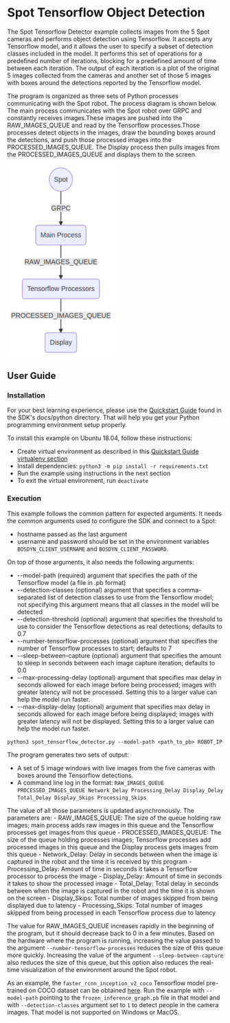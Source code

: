 <!--
Copyright (c) 2023 Boston Dynamics, Inc.  All rights reserved.

Downloading, reproducing, distributing or otherwise using the SDK Software
is subject to the terms and conditions of the Boston Dynamics Software
Development Kit License (20191101-BDSDK-SL).
-->

# Spot Tensorflow Object Detection

The Spot Tensorflow Detector example collects images from the 5 Spot cameras and performs object
detection using Tensorflow. It accepts any Tensorflow model, and it allows the user to specify a
subset of detection classes included in the model. It performs this set of operations for a
predefined number of iterations, blocking for a predefined amount of time between each iteration.
The output of each iteration is a plot of the original 5 images collected from the cameras and
another set of those 5 images with boxes around the detections reported by the Tensorflow model.

The program is organized as three sets of Python processes communicating with the Spot robot. The
process diagram is shown below. The main process communicates with the Spot robot over GRPC and
constantly receives images.These images are pushed into the RAW_IMAGES_QUEUE and read by the
Tensorflow processes.Those processes detect objects in the images, draw the bounding boxes around
the detections, and push those processed images into the PROCESSED_IMAGES_QUEUE. The Display
process then pulls images from the PROCESSED_IMAGES_QUEUE and displays them to the screen.

<img src="documentation/process_diagram.png" alt="Process Diagram" style="width:250px;"/>

## User Guide

### Installation

For your best learning experience, please use the [Quickstart Guide](../../../docs/python/quickstart.md)
found in the SDK's docs/python directory. That will help you get your Python programming
environment setup properly.

To install this example on Ubuntu 18.04, follow these instructions:

- Create virtual environment as described in this
  [Quickstart Guide virtualenv section](../../../docs/python/quickstart.md#manage-multiple-python-environments-with-virtualenv)
- Install dependencies: `python3 -m pip install -r requirements.txt`
- Run the example using instructions in the next section
- To exit the virtual environment, run `deactivate`

### Execution

This example follows the common pattern for expected arguments. It needs the common arguments used to configure the SDK and connect to a Spot:

- hostname passed as the last argument
- username and password should be set in the environment variables `BOSDYN_CLIENT_USERNAME` and `BOSDYN_CLIENT_PASSWORD`.

On top of those arguments, it also needs the following arguments:

- --model-path (required) argument that specifies the path of the Tensorflow model (a file in .pb format)
- --detection-classes (optional) argument that specifies a comma-separated list of detection classes to use from the Tensorflow model; not specifying this argument means that all classes in the model will be detected
- --detection-threshold (optional) argument that specifies the threshold to use to consider the Tensorflow detections as real detections; defaults to 0.7
- --number-tensorflow-processes (optional) argument that specifies the number of Tensorflow processes to start; defaults to 7
- --sleep-between-capture (optional) argument that specifies the amount to sleep in seconds between each image capture iteration; defaults to 0.0
- --max-processing-delay (optional) argument that specifies max delay in seconds allowed for each image before being processed; images with greater latency will not be processed. Setting this to a larger value can help the model run faster.
- --max-display-delay (optional) argument that specifies max delay in seconds allowed for each image before being displayed; images with greater latency will not be displayed. Setting this to a larger value can help the model run faster.

```
python3 spot_tensorflow_detector.py --model-path <path_to_pb> ROBOT_IP
```

The program generates two sets of output:

- A set of 5 image windows with live images from the five cameras with boxes around the Tensorflow detections.
- A command line log in the format: `RAW_IMAGES_QUEUE PROCESSED_IMAGES_QUEUE Network_Delay Processing_Delay Display_Delay Total_Delay Display_Skips Processing_Skips`

The value of all those parameters is updated asynchronously. The parameters are: - RAW_IMAGES_QUEUE: The size of the queue holding raw images; main process adds raw images in this queue and the Tensorflow processes get images from this queue - PROCESSED_IMAGES_QUEUE: The size of the queue holding processes images; Tensorflow processes add processed images in this queue and the Display process gets images from this queue - Network_Delay: Delay in seconds between when the image is captured in the robot and the time it is received by this program - Processing_Delay: Amount of time in seconds it takes a Tensorflow processor to process the image - Display_Delay: Amount of time in seconds it takes to show the processed image - Total_Delay: Total delay in seconds between when the image is captured in the robot and the time it is shown on the screen - Display_Skips: Total number of images skipped from being displayed due to latency - Processing_Skips: Total number of images skipped from being processed in each Tensorflow process due to latency

The value for RAW_IMAGES_QUEUE increases rapidly in the beginning of the program, but it should decrease back to 0 in a few minutes. Based on the hardware where the program is running, increasing the value passed to the argument `--number-tensorflow-processes` reduces the size of this queue more quickly. Increasing the value of the argument `--sleep-between-capture` also reduces the size of this queue, but this option also reduces the real-time visualization of the environment around the Spot robot.

As an example, the `faster_rcnn_inception_v2_coco` Tensorflow model pre-trained on COCO dataset can be obtained [here](http://download.tensorflow.org/models/object_detection/faster_rcnn_inception_v2_coco_2018_01_28.tar.gz). Run the example with `--model-path` pointing to the `frozen_inference_graph.pb` file in that model and with `--detection-classes` argument set to `1` to detect people in the camera images. That model is not supported on Windows or MacOS.
